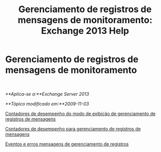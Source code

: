 ﻿---
title: 'Gerenciamento de registros de mensagens de monitoramento: Exchange 2013 Help'
TOCTitle: Gerenciamento de registros de mensagens de monitoramento
ms:assetid: bb5aa00a-e2b8-4abe-9943-eccab5a116db
ms:mtpsurl: https://technet.microsoft.com/pt-br/library/Bb310793(v=EXCHG.150)
ms:contentKeyID: 51407904
ms.date: 05/22/2018
mtps_version: v=EXCHG.150
ms.translationtype: MT
---

# Gerenciamento de registros de mensagens de monitoramento

 

_**Aplica-se a:**Exchange Server 2013_

_**Tópico modificado em:**2009-11-03_

[Contadores de desempenho do modo de exibição de gerenciamento de registros de mensagens](view-performance-counters-for-messaging-records-management-exchange-2013-help.md)

[Contadores de desempenho para gerenciamento de registros de mensagens](performance-counters-for-messaging-records-management-exchange-2013-help.md)

[Eventos e erros mensagens de gerenciamento de registros](messaging-records-management-errors-and-events-exchange-2013-help.md)

